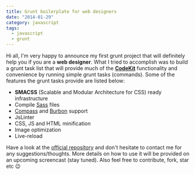 ```yaml
---
title: Grunt boilerplate for web designers
date: "2014-01-29"
category: javascript
tags:
  - javascript
  - grunt
---
```


Hi all, I'm very happy to announce my first grunt project that will definitely help you if you are a **web designer**. What I tried to accomplish was to build a grunt task list that will provide much of the [**CodeKit**](http://incident57.com/codekit/ "CodeKit") functionality and convenience by running simple grunt tasks (commands). Some of the features the grunt tasks provide are listed below:

- **SMACSS** (Scalable and Modular Architecture for CSS) ready infrastructure
- Compile [Sass](http://sass-lang.com/ "Sass") files
- [Compass](http://compass-style.org/ "Compass") and [Burbon](http://bourbon.io/ "Bourbon") support
- JsLinter
- CSS, JS and HTML minification
- Image optimization
- Live-reload

Have a look at the [official repository](https://github.com/tsevdos/Grunt-boilerplate-for-web-designers "Grunt boilerplate for web designers") and don't hesitate to contact me for any suggestions/thoughts. More details on how to use it will be provided on an upcoming screencast (stay tuned). Also feel free to contribute, fork, star etc 😉
